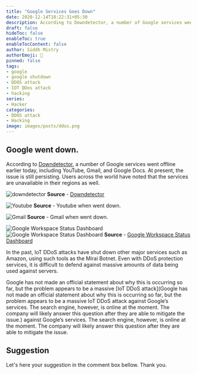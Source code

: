 ```yaml
---
title: "Google Services Goes Down"
date: 2020-12-14T18:22:31+05:30
description: According to Downdetector, a number of Google services went offline earlier today, including YouTube, Gmail, and Google Docs. At present, the issue is still persisting.
draft: false
hideToc: false
enableToc: true
enableTocContent: false
author: Siddh Mistry
authorEmoji: 🤯
pinned: false
tags:
- google
- google shutdown
- DDOS attack
- IOT DDos attack
- hacking
series:
- Hacker
categories:
- DDOS attack
- Hacking
image: images/posts/ddos.png
---
```


## Google went down.
According to [Downdetector](https://downdetector.com/status/google/), a number of Google services went offline earlier today, including YouTube, Gmail, and Google Docs. At present, the issue is still persisting. Users across the world have noted that the services are unavailable in their regions as well.

![downdetector](/images/posts/downdetector.png) **Source** - [Downdetector](https://downdetector.com/status/google/)

![Youtube](/images/posts/youtube.jpeg) **Source** - Youtube when went down.

![Gmail](/images/posts/gmail.jpeg) **Source** - Gmail when went down.

![Google Workspace Status Dashboard](/images/posts/0001.jpg)
![Google Workspace Status Dashboard](/images/posts/0002.jpg) **Source** - [Google Workspace Status Dashboard](https://www.google.com/appsstatus#hl=en&v=status)

In the past, IoT DDoS attacks have shut down other major services such as Amazon, using such tools as the Mirai Botnet. Even with DDoS protection services, it is difficult to defend against massive amounts of data being used against servers.

Google has not made an official statement about why this is occurring so far, but the problem appears to be a massive [IoT DDoS attack](Google has not made an official statement about why this is occurring so far, but the problem appears to be a massive IoT DDoS attack against Google’s services. The search engine, however, is online at the moment. The company will likely answer this question after they are able to mitigate the issue.) against Google’s services. The search engine, however, is online at the moment. The company will likely answer this question after they are able to mitigate the issue.

## Suggestion
Let's here your suggestion in the comment box bellow.
Thank you.